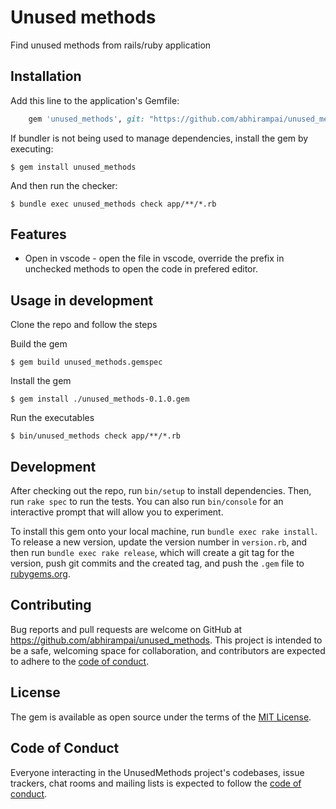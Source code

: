 # Unused methods

Find unused methods from rails/ruby application

## Installation

Add this line to the application's Gemfile:
```ruby
    gem 'unused_methods', git: "https://github.com/abhirampai/unused_methods", branch: "main"
```

If bundler is not being used to manage dependencies, install the gem by executing:

    $ gem install unused_methods

And then run the checker:
    
    $ bundle exec unused_methods check app/**/*.rb

## Features
- Open in vscode - open the file in vscode, override the prefix in unchecked methods to open the code in prefered editor.

## Usage in development

Clone the repo and follow the steps

Build the gem

    $ gem build unused_methods.gemspec

Install the gem

    $ gem install ./unused_methods-0.1.0.gem

Run the executables
   
    $ bin/unused_methods check app/**/*.rb

## Development

After checking out the repo, run `bin/setup` to install dependencies. Then, run `rake spec` to run the tests. You can also run `bin/console` for an interactive prompt that will allow you to experiment.

To install this gem onto your local machine, run `bundle exec rake install`. To release a new version, update the version number in `version.rb`, and then run `bundle exec rake release`, which will create a git tag for the version, push git commits and the created tag, and push the `.gem` file to [rubygems.org](https://rubygems.org).

## Contributing

Bug reports and pull requests are welcome on GitHub at https://github.com/abhirampai/unused_methods. This project is intended to be a safe, welcoming space for collaboration, and contributors are expected to adhere to the [code of conduct](https://github.com/abhirampai/unused_methods/blob/main/CODE_OF_CONDUCT.md).

## License

The gem is available as open source under the terms of the [MIT License](https://opensource.org/licenses/MIT).

## Code of Conduct

Everyone interacting in the UnusedMethods project's codebases, issue trackers, chat rooms and mailing lists is expected to follow the [code of conduct](https://github.com/abhirampai/unused_methods/blob/main/CODE_OF_CONDUCT.md).
